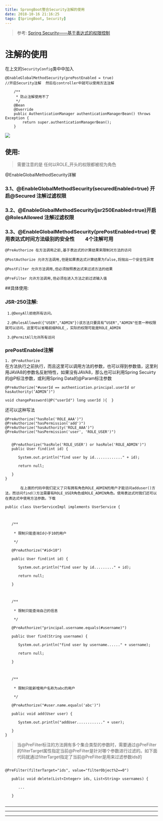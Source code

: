 ```yaml
---
title: SprongBoot整合Security注解的使用
date: 2018-10-16 21:16:25
tags: [SpringBoot, Security]
---
```


>参考: [Spring Security——基于表达式的权限控制](https://blog.csdn.net/dsjnqq/article/details/52649366?utm_source=blogxgwz5)

# 注解的使用

在上文的`SecurityConfig`类中中加入

```
@EnableGlobalMethodSecurity(prePostEnabled = true)   
//开启Security注解  然后在controller中就可以使用方法注解

	/**
     * 防止注解使用不了
     */
    @Bean
    @Override
    public AuthenticationManager authenticationManagerBean() throws Exception {
        return super.authenticationManagerBean();
    }

```

<!--more-->

![](/img/2018-10-16/Sercurity3.png)


##  使用:

>需要注意的是 任何以ROLE_开头的权限都被视为角色

@EnableGlobalMethodSecurity详解

### 3.1、@EnableGlobalMethodSecurity(securedEnabled=true) 开启@Secured 注解过滤权限

### 3.2、@EnableGlobalMethodSecurity(jsr250Enabled=true)开启@RolesAllowed 注解过滤权限 

### 3.3、@EnableGlobalMethodSecurity(prePostEnabled=true) 使用表达式时间方法级别的安全性         4个注解可用

```
@PreAuthorize 在方法调用之前,基于表达式的计算结果来限制对方法的访问

@PostAuthorize 允许方法调用,但是如果表达式计算结果为false,将抛出一个安全性异常

@PostFilter 允许方法调用,但必须按照表达式来过滤方法的结果

@PreFilter 允许方法调用,但必须在进入方法之前过滤输入值

```

##具体使用:
### JSR-250注解:

```
 1.@DenyAll拒绝所有访问。

 2.@RolesAllowed({"USER","ADMIN"})该方法只要具有“USER","ADMIN"任意一种权限就可以访问。这里可以省略前缀ROLE_，实际的权限可能是ROLE_ADMIN

 3.@PermitAll允许所有访问

```
### prePostEnabled注解

`1. @PreAuthorize`  
在方法执行之前执行，而且这里可以调用方法的参数，也可以得到参数值，这里利用JAVA8的参数名反射特性，如果没有JAVA8，那么也可以利用Spring Secuirty的@P标注参数，或利用Spring Data的@Param标注参数

```
@PreAuthorize("#userId == authentication.principal.userId or hasAuthority(‘ADMIN’)")
 
void changePassword(@P("userId") long userId ){  }

```
还可以这种写法   

```
@PreAuthorize("hasRole('ROLE_AAA')")
@PreAuthorize("hasPermission('add')")
@PreAuthorize("hasAuthority('ROLE_AAA')")
@PreAuthorize("hasPermission('user', 'ROLE_USER')")


   @PreAuthorize("hasRole('ROLE_USER') or hasRole('ROLE_ADMIN')")
   public User find(int id) {

      System.out.println("find user by id............." + id);

      return null;

   }
}

       在上面的代码中我们定义了只有拥有角色ROLE_ADMIN的用户才能访问adduser()方法，而访问find()方法需要有ROLE_USER角色或ROLE_ADMIN角色。使用表达式时我们还可以在表达式中使用方法参数。下载 

public class UserServiceImpl implements UserService {

 

   /**

    * 限制只能查询Id小于10的用户

    */

   @PreAuthorize("#id<10")

   public User find(int id) {

      System.out.println("find user by id........." + id);

      return null;

   }

  

   /**

    * 限制只能查询自己的信息

    */

   @PreAuthorize("principal.username.equals(#username)")

   public User find(String username) {

      System.out.println("find user by username......" + username);

      return null;

   }

 

   /**

    * 限制只能新增用户名称为abc的用户

    */

   @PreAuthorize("#user.name.equals('abc')")

   public void add(User user) {

      System.out.println("addUser............" + user);

   }
}

```

>当@PreFilter标注的方法拥有多个集合类型的参数时，需要通过@PreFilter的filterTarget属性指定当前@PreFilter是针对哪个参数进行过滤的。如下面代码就通过filterTarget指定了当前@PreFilter是用来过滤参数ids的

```

@PreFilter(filterTarget="ids", value="filterObject%2==0")

   public void delete(List<Integer> ids, List<String> usernames) {

      ...

   }
   
```


---
---
---
